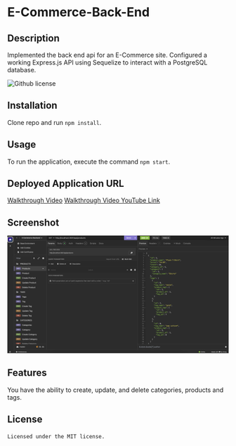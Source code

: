 # E-Commerce-Back-End

  ## Description

  Implemented the back end api for an E-Commerce site. Configured a working Express.js API using Sequelize to interact with a PostgreSQL database.
  
  ![Github license](https://img.shields.io/badge/license-MIT-blue.svg)
 
  ## Installation
  Clone repo and run `npm install`.

  ## Usage
  To run the application, execute the command `npm start`.

  ## <a id="Link"></a>Deployed Application URL
  [Walkthrough Video](./assets/E_Commerce_Backend_1.mov)
  [Walkthrough Video YouTube Link](https://youtu.be/oaUior-1RFM)

  ## Screenshot
  ![](./assets/Screenshot.png)

  ## Features
  You have the ability to create, update, and delete categories, products and tags.

  ## License
    Licensed under the MIT license.